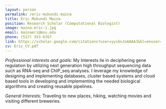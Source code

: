 ```yaml
---
layout: person
permalink: /eric-mukundi-maina
title: Eric Mukundi Maina
position: Research Scholar (Computational Biologist)
image: maina-eric-1.jpg
email: mainaeri@msu.edu
phone: (517) 353-6767 
link: https://scholar.google.com/citations?user=yyi6nJoAAAAJ&hl=enuser=M5-Xa0IAAAAJ&hl=en
cv: Eric_CV.pdf
---
```


*Professional interests and goals:*  My Interests lie in deciphering gene regulation by utilizing next generation high throughput sequencing data such as RNA-seq and ChIP_seq analyses.  I leverage my knowledge of designing and implementing databases, cluster based systems and cloud based tools in developing and implementing the needed biological algorithms and creating reusable pipelines.
 
*General Interests:* Traveling to new places, hiking, watching movies and visiting different breweries.